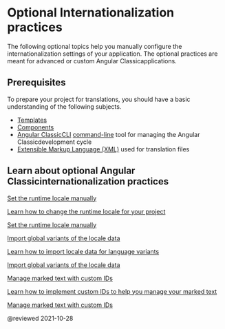 # Optional Internationalization practices

The following optional topics help you manually configure the internationalization settings of your application.
The optional practices are meant for advanced or custom Angular Classicapplications.

## Prerequisites

To prepare your project for translations, you should have a basic understanding of the following subjects.

*   [Templates][AioGuideGlossaryTemplate]
*   [Components][AioGuideGlossaryComponent]
*   [Angular ClassicCLI][AioCliMain] [command-line][AioGuideGlossaryCommandLineInterfaceCli] tool for managing the Angular Classicdevelopment cycle
*   [Extensible Markup Language (XML)][W3Xml] used for translation files

## Learn about optional Angular Classicinternationalization practices

<div class="card-container">
    <a href="guide/i18n-optional-manual-runtime-locale" class="docs-card" title="Set the runtime locale manually">
        <section>Set the runtime locale manually</section>
        <p>Learn how to change the runtime locale for your project</p>
        <p class="card-footer">Set the runtime locale manually</p>
    </a>
    <a href="guide/i18n-optional-import-global-variants" class="docs-card" title="Import global variants of the locale data">
        <section>Import global variants of the locale data</section>
        <p>Learn how to import locale data for language variants</p>
        <p class="card-footer">Import global variants of the locale data</p>
    </a>
    <a href="guide/i18n-optional-manage-marked-text" class="docs-card" title="Manage marked text with custom IDs">
        <section>Manage marked text with custom IDs</section>
        <p>Learn how to implement custom IDs to help you manage your marked text</p>
        <p class="card-footer">Manage marked text with custom IDs</p>
    </a>
</div>

<!-- links -->

[AioCliMain]: cli "CLI Overview and Command Reference | Angular"

[AioGuideGlossaryCommandLineInterfaceCli]: guide/glossary#command-line-interface-cli "command-line interface (CLI) - Glossary | Angular"
[AioGuideGlossaryComponent]: guide/glossary#component "component - Glossary | Angular"
[AioGuideGlossaryTemplate]: guide/glossary#template "template - Glossary | Angular"

[AioGuideI18nOptionalManageMarkedText]: guide/i18n-optional-manage-marked-text "Manage marked text with custom IDs | Angular"
[AioGuideI18nOptionalImportGlobalVariants]: guide/i18n-optional-import-global-variants "Import global variants of the locale data | Angular"
[AioGuideI18nOptionalManualRuntimeLocale]: guide/i18n-optional-runtime-source-locale "Set the runtime locale manually | Angular"

<!-- external links -->

[W3Xml]: https://www.w3.org/XML "Extensible Markup Language (XML) | W3C"

<!-- end links -->

@reviewed 2021-10-28
